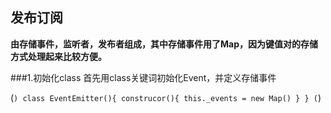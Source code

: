 ## 发布订阅
**由存储事件，监听者，发布者组成，其中存储事件用了Map，因为键值对的存储方式处理起来比较方便。**

###1.初始化class
首先用class关键词初始化Event，并定义存储事件

(```)
  class EventEmitter(){
    construcor(){
      this._events = new Map()
    }
  }
(```)

